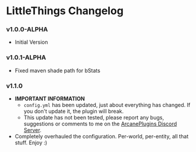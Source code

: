 # LittleThings Changelog

### v1.0.0-ALPHA
* Initial Version

### v1.0.1-ALPHA
* Fixed maven shade path for bStats

### v1.1.0
* **IMPORTANT INFORMATION**
  * `config.yml` has been updated, just about everything has changed. If you don't update it, the plugin will break.
  * This update has not been tested, please report any bugs, suggestions or comments to me on the [ArcanePlugins Discord Server](https://discord.io/arcaneplugins).
* Completely overhauled the configuration. Per-world, per-entity, all that stuff. Enjoy :)